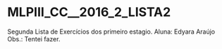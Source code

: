 # MLPIII_CC__2016_2_LISTA2
Segunda Lista de Exercícios dos primeiro estagio.
Aluna: Edyara Araújo
Obs.: Tentei fazer.
